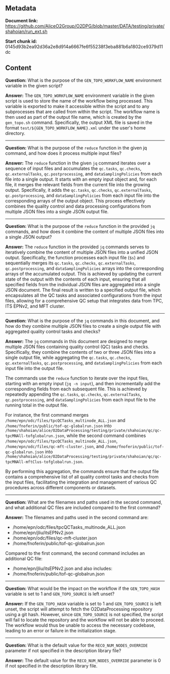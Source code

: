 ## Metadata

**Document link:** https://github.com/AliceO2Group/O2DPG/blob/master/DATA/testing/private/shahoian/run_ext.sh

**Start chunk id:** 0145d93b2ea92d36a2e8d914a6667fe6f55238f3eba881b6a1802ce9379d11dc

## Content

**Question:** What is the purpose of the `GEN_TOPO_WORKFLOW_NAME` environment variable in the given script?

**Answer:** The `GEN_TOPO_WORKFLOW_NAME` environment variable in the given script is used to store the name of the workflow being processed. This variable is exported to make it accessible within the script and to any subprocesses that are called from within the script. The workflow name is then used as part of the output file name, which is created by the `gen_topo.sh` command. Specifically, the output XML file is saved in the format `test/${GEN_TOPO_WORKFLOW_NAME}.xml` under the user's home directory.

---

**Question:** What is the purpose of the `reduce` function in the given jq command, and how does it process multiple input files?

**Answer:** The `reduce` function in the given `jq` command iterates over a sequence of input files and accumulates the `qc.tasks`, `qc.checks`, `qc.externalTasks`, `qc.postprocessing`, and `dataSamplingPolicies` from each file into a single output. It starts with an empty input object and, for each file, it merges the relevant fields from the current file into the growing output. Specifically, it adds the `qc.tasks`, `qc.checks`, `qc.externalTasks`, `qc.postprocessing`, and `dataSamplingPolicies` from each input file into the corresponding arrays of the output object. This process effectively combines the quality control and data processing configurations from multiple JSON files into a single JSON output file.

---

**Question:** What is the purpose of the `reduce` function in the provided `jq` commands, and how does it combine the content of multiple JSON files into a single JSON output?

**Answer:** The `reduce` function in the provided `jq` commands serves to iteratively combine the content of multiple JSON files into a unified JSON output. Specifically, the function processes each input file (`$s`) and sequentially merges its `qc.tasks`, `qc.checks`, `qc.externalTasks`, `qc.postprocessing`, and `dataSamplingPolicies` arrays into the corresponding arrays of the accumulated output. This is achieved by updating the current state of the output with the contents of each input, ensuring that all specified fields from the individual JSON files are aggregated into a single JSON document. The final result is written to a specified output file, which encapsulates all the QC tasks and associated configurations from the input files, allowing for a comprehensive QC setup that integrates data from TPC, ITS EPNv2, and MFT cluster.

---

**Question:** What is the purpose of the `jq` commands in this document, and how do they combine multiple JSON files to create a single output file with aggregated quality control tasks and checks?

**Answer:** The `jq` commands in this document are designed to merge multiple JSON files containing quality control (QC) tasks and checks. Specifically, they combine the contents of two or three JSON files into a single output file, while aggregating the `qc.tasks`, `qc.checks`, `qc.externalTasks`, `qc.postprocessing`, and `dataSamplingPolicies` from each input file into the output file. 

The commands use the `reduce` function to iterate over the input files, starting with an empty input (`jq -n input`), and then incrementally add the corresponding fields from each subsequent file. This is achieved by repeatedly appending the `qc.tasks`, `qc.checks`, `qc.externalTasks`, `qc.postprocessing`, and `dataSamplingPolicies` from each input file to the running total in the output file. 

For instance, the first command merges `/home/epn/odc/files/tpcQCTasks_multinode_ALL.json` and `/home/fnoferin/public/tof-qc-globalrun.json` into `/home/shahoian/alice/O2DataProcessing/testing/private/shahoian/qc/qc-tpcMNAll-tofglobalrun.json`, while the second command combines `/home/epn/odc/files/tpcQCTasks_multinode_ALL.json`, `/home/epn/odc/files/qc-mft-cluster.json`, and `/home/fnoferin/public/tof-qc-globalrun.json` into `/home/shahoian/alice/O2DataProcessing/testing/private/shahoian/qc/qc-tpcMNAll-mftClus-tofglobalrun.json`.

By performing this aggregation, the commands ensure that the output file contains a comprehensive list of all quality control tasks and checks from the input files, facilitating the integration and management of various QC procedures across different components or datasets.

---

**Question:** What are the filenames and paths used in the second command, and what additional QC files are included compared to the first command?

**Answer:** The filenames and paths used in the second command are:
- /home/epn/odc/files/tpcQCTasks_multinode_ALL.json
- /home/epn/jliu/itsEPNv2.json
- /home/epn/odc/files/qc-mft-cluster.json
- /home/fnoferin/public/tof-qc-globalrun.json

Compared to the first command, the second command includes an additional QC file:
- /home/epn/jliu/itsEPNv2.json
and also includes:
- /home/fnoferin/public/tof-qc-globalrun.json

---

**Question:** What would be the impact on the workflow if the `GEN_TOPO_HASH` variable is set to 1 and `GEN_TOPO_SOURCE` is left unset?

**Answer:** If the `GEN_TOPO_HASH` variable is set to 1 and `GEN_TOPO_SOURCE` is left unset, the script will attempt to fetch the O2DataProcessing repository using a git hash. However, since `GEN_TOPO_SOURCE` is not specified, the script will fail to locate the repository and the workflow will not be able to proceed. The workflow would thus be unable to access the necessary codebase, leading to an error or failure in the initialization stage.

---

**Question:** What is the default value for the `RECO_NUM_NODES_OVERRIDE` parameter if not specified in the description library file?

**Answer:** The default value for the `RECO_NUM_NODES_OVERRIDE` parameter is 0 if not specified in the description library file.